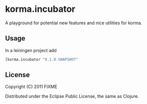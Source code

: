 # korma.incubator

A playground for potential new features and nice utilities for korma.

## Usage

In a leiningen project add

```clojure
[korma.incubator "0.1.0-SNAPSHOT"
```

## License

Copyright (C) 2011 FIXME

Distributed under the Eclipse Public License, the same as Clojure.
